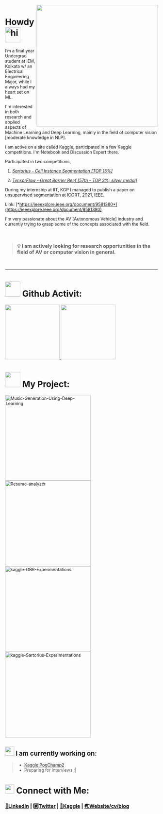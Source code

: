 <img src="https://i.ibb.co/hm8Bw9f/oie-28233854-Ml-SToqr-T.gif" width="400px" align="right">

# Howdy <img src='https://media.tenor.com/images/b617c36f9db276d3146e974b8ff64f4c/tenor.gif' alt='hi' width=50px/>

<!-- <img align="right" alt="GIF" src="https://media.giphy.com/media/3ohzdKvLT1DxFxhZAI/giphy.gif" /> -->

I’m a final year Undergrad student at IEM, Kolkata w/ an Electrical Engineering Major, while I always had my heart set on ML.

I'm interested in both research and applied aspects of Machine Learning and Deep Learning, mainly in the field of computer vision [moderate knowledge in NLP].

I am active on a site called Kaggle, participated in a few Kaggle competitions. I'm Notebook and Discussion Expert there. 

Participated in two competitions,

1. [*Sartorius - Cell Instance Segmentation [TOP 15%]*](https://www.kaggle.com/c/sartorius-cell-instance-segmentation/leaderboard)

2. [*TensorFlow - Great Barrier Reef [57th - TOP 3%, silver medal]*](https://www.kaggle.com/c/tensorflow-great-barrier-reef/leaderboard)

During my internship at IIT, KGP I managed to publish a paper on unsupervised segmentation at ICORT, 2021, IEEE. 

Link: [*https://ieeexplore.ieee.org/document/9581380*](https://ieeexplore.ieee.org/document/9581380)

I'm very passionate about the AV [Autonomous Vehicle] industry and currently trying to grasp some of the concepts associated with the field.

<br>

> ### 💡 **I am actively looking for research opportunities in the field of AV or computer vision in general.**

<br>

---
 

# <img src="https://media.giphy.com/media/VgCDAzcKvsR6OM0uWg/giphy.gif" width="50"> Github Activit:

<a href="https://github.com/soumya997">
  <img height="180em" src="https://github-readme-stats-eight-nu-91.vercel.app/api?username=soumya997&theme=react&bg_color=1F222E&title_color=F85D7F&icon_color=F8D866&hide_border=true&show_icons=false" /> <img height="180em" src="https://github-readme-stats-eight-nu-91.vercel.app/api/top-langs/?username=soumya997&theme=react&bg_color=1F222E&title_color=F85D7F&icon_color=F8D866&hide_border=true&show_icons=false&layout=compact" />
</a>



</p>

#  <img src="https://media.giphy.com/media/12oufCB0MyZ1Go/giphy.gif" width="50"> My Project:

<div align=center>

<p align="left">
  <a href="https://github.com/soumya997/Music-Generation-Using-Deep-Learning"><img width="282" src="https://github-readme-stats-eight-nu-91.vercel.app/api/pin/?username=soumya997&repo=Music-Generation-Using-Deep-Learning&theme=react&bg_color=1F222E&title_color=F85D7F&icon_color=F8D866&hide_border=true&show_icons=false" alt="Music-Generation-Using-Deep-Learning"></a> <a href="https://github.com/soumya997/Resume-analyzer"><img width="282" src="https://github-readme-stats-eight-nu-91.vercel.app/api/pin/?username=soumya997&repo=Resume-analyzer&theme=react&bg_color=1F222E&title_color=F85D7F&icon_color=F8D866&hide_border=true&show_icons=false" alt="Resume-analyzer"></a> <a href="https://github.com/soumya997/kaggle-GBR-Experimentations"><img width="282" src="https://github-readme-stats-eight-nu-91.vercel.app/api/pin/?username=soumya997&repo=kaggle-GBR-Experimentations&theme=react&bg_color=1F222E&title_color=F85D7F&icon_color=F8D866&hide_border=true&show_icons=false" alt="kaggle-GBR-Experimentations"></a> <a href="https://github.com/soumya997/kaggle-Sartorius-Experimentations"><img width="282" src="https://github-readme-stats-eight-nu-91.vercel.app/api/pin/?username=soumya997&repo=kaggle-Sartorius-Experimentations&theme=react&bg_color=1F222E&title_color=F85D7F&icon_color=F8D866&hide_border=true&show_icons=false" alt="kaggle-Sartorius-Experimentations"></a>
</p>
 

 
<!-- All repo button  -->
<!-- <p align="left">
  <a href="https://github.com/soumya997?tab=repositories&sort=stargazers"><img alt="All Repositories" title="All Repositories" src="https://custom-icon-badges.herokuapp.com/badge/-All%20Repos-2962FF?style=for-the-badge&logoColor=white&logo=repo"/></a>
</p> -->

<!-- https://github-readme-stats-nine-sandy.vercel.app -->
</div>

## <img src="https://media.giphy.com/media/WUlplcMpOCEmTGBtBW/giphy.gif" width="30"> I am currently working on:
> - [Kaggle PogChamp2](https://github.com/soumya997/kaggle-PogChamp2)
> - Preparing for interviews :| 

#  <img src="https://media.giphy.com/media/SMKiEh9WDO6ze/giphy.gif" width="30"> Connect with Me:

### [🛄LinkedIn](https://www.linkedin.com/in/soumyadip-sarkar/) | [#️⃣Twitter](https://twitter.com/somuSan_) | [🤖Kaggle](https://www.kaggle.com/soumya9977) | [🌏Website/cv/blog](https://bit.ly/vcvsomusan)

<br>

<!-- <a href="https://twitter.com/somuSan_"><img alt="Twitter Follow" src="https://img.shields.io/twitter/follow/somuSan_?style=for-the-badge&color=09f&labelColor=black&logo=twitter&label=@somuSan_"></a>
<img alt="GitHub followers" src="https://img.shields.io/github/followers/soumya997?color=green&logo=github&style=for-the-badge">
<a href="https://www.linkedin.com/in/soumyadip-sarkar-173901183/" target="blank"><img align="left" src="https://cdn.jsdelivr.net/npm/simple-icons@3.0.1/icons/linkedin.svg" alt="xtenzq" width="22px" />
[![Kaggle](https://img.shields.io/badge/-soumyadip-blue?style=flat-square&logo=Kaggle&logoColor=white&link=https://www.kaggle.com/soumya9977)](https://www.kaggle.com/soumya9977)
[![medium](https://aleen42.github.io/badges/src/medium.svg)](https://medium.com/@soumya997.sarkar)
[![Gmail](https://img.shields.io/badge/-soumyadip-c14438?style=for-the-badge&logo=Gmail&logoColor=white)](mailto:soumya997.sarkar@gmail.com)

<br> -->
 
<!-- Main Contact me -->
<!--  <p align="left">
<a href="https://twitter.com/somuSan_" target="_blank"><img height="30" src="https://raw.githubusercontent.com/AbhishekMaira10/AbhishekMaira10/master/Resources/png/twitter.png?raw=true"></a>&nbsp;&nbsp;&nbsp;&nbsp;&nbsp;
<a href="https://www.linkedin.com/in/soumyadip-sarkar/" target="_blank"><img height="30" src="https://raw.githubusercontent.com/AbhishekMaira10/AbhishekMaira10/master/linkedin.png?raw=true"></a>&nbsp;&nbsp;&nbsp;&nbsp;&nbsp;
<a href="https://www.twitch.tv/somusan" target="_blank"><img height="30" src="7857165_twitch_stream_streaming_platform_sub_icon.png"></a>&nbsp;&nbsp;&nbsp;&nbsp;&nbsp;
<a href="https://www.youtube.com/channel/UCej1NaGtqV5vBFYtMgZAGdg" target="_blank"><img height="30" src="6214533_logo_youtube_icon.png"></a>&nbsp;&nbsp;&nbsp;&nbsp;&nbsp;
<a href="https://www.kaggle.com/soumya9977" target="_blank"><img height="30" src="4519136_kaggle_icon.png"></a>&nbsp;&nbsp;&nbsp;&nbsp;&nbsp;
  <a href="https://pypi.org/user/somuSan/" target="_blank"><img height="30" src="https://pbs.twimg.com/profile_images/909757546063323137/-RIWgodF_400x400.jpg"></a>&nbsp;&nbsp;&nbsp;&nbsp;&nbsp;
  <a href="https://soumya997.github.io/vcv/" target="_blank"><img height="30" src="https://img.icons8.com/external-kiranshastry-lineal-color-kiranshastry/64/000000/external-portfolio-advertising-kiranshastry-lineal-color-kiranshastry.png"></a>&nbsp;&nbsp;&nbsp;&nbsp;&nbsp;
  
</p> -->


